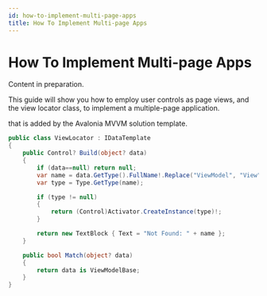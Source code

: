 ```yaml
---
id: how-to-implement-multi-page-apps
title: How To Implement Multi-page Apps
---
```



# How To Implement Multi-page Apps

Content in preparation.

This guide will show you how to employ user controls as page views, and the view locator class, to implement a multiple-page application.



that is added by the Avalonia MVVM solution template.

```csharp
public class ViewLocator : IDataTemplate
{
    public Control? Build(object? data)
    {
        if (data==null) return null;
        var name = data.GetType().FullName!.Replace("ViewModel", "View");
        var type = Type.GetType(name);

        if (type != null)
        {
            return (Control)Activator.CreateInstance(type)!;
        }

        return new TextBlock { Text = "Not Found: " + name };
    }

    public bool Match(object? data)
    {
        return data is ViewModelBase;
    }
}
```